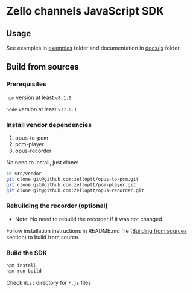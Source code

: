 # Zello channels JavaScript SDK

## Usage
See examples in [examples](./examples) folder and documentation in [docs/js](../../docs/js) folder

## Build from sources

### Prerequisites

`npm` version at least `v8.1.0`

`node` version at least `v17.0.1`


### Install vendor dependencies

1. opus-to-pcm
2. pcm-player
3. opus-recorder

No need to install, just clone:

```bash
cd src/vendor
git clone git@github.com:zelloptt/opus-to-pcm.git
git clone git@github.com:zelloptt/pcm-player.git
git clone git@github.com:zelloptt/opus-recorder.git
```

### Rebuilding the recorder (optional)

* Note: No need to rebuild the recorder if it was not changed.

Follow installation instructions in README.md file ([Building from sources](https://github.com/zelloptt/opus-recorder#building-from-sources) section) to build from source.

### Build the SDK
```bash
npm install
npm run build
```

Check `dist` directory for `*.js` files
